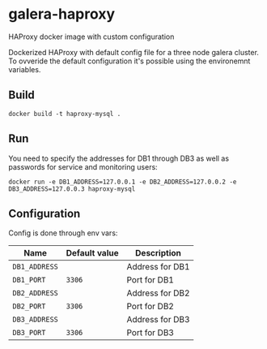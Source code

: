 # galera-haproxy
HAProxy docker image with custom configuration

Dockerized HAProxy with default config file for a three node galera cluster. To ovveride the default configuration it's possible using the environemnt variables.

## Build
```
docker build -t haproxy-mysql .
```

## Run
You need to specify the addresses for DB1 through DB3 as well as passwords for service and monitoring users:
```
docker run -e DB1_ADDRESS=127.0.0.1 -e DB2_ADDRESS=127.0.0.2 -e DB3_ADDRESS=127.0.0.3 haproxy-mysql
```

## Configuration
Config is done through env vars:

| Name                          | Default value       | Description                             |
|-------------------------------|---------------------|-----------------------------------------|
| `DB1_ADDRESS`                 |                     | Address for DB1                 |
| `DB1_PORT`                    | `3306`              | Port for DB1                    |
| `DB2_ADDRESS`                 |                     | Address for DB2                 |
| `DB2_PORT`                    | `3306`              | Port for DB2                    |
| `DB3_ADDRESS`                 |                     | Address for DB3                 |
| `DB3_PORT`                    | `3306`              | Port for DB3                    |
